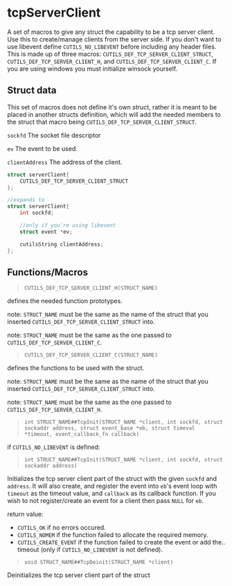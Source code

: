 # tcpServerClient

A set of macros to give any struct the capability to be a tcp server client. Use
this to create/manage clients from the server side. If you don't want to use libevent
define `CUTILS_NO_LIBEVENT` before including any header files. This is made up
of three macros: `CUTILS_DEF_TCP_SERVER_CLIENT_STRUCT`, `CUTILS_DEF_TCP_SERVER_CLIENT_H`,
and `CUTILS_DEF_TCP_SERVER_CLIENT_C`. If you are using windows you must initialize
winsock yourself.

## Struct data

This set of macros does not define it's own struct, rather it is meant to be
placed in another structs definition, which will add the needed members to the
struct that macro being `CUTILS_DEF_TCP_SERVER_CLIENT_STRUCT`.

`sockfd` The socket file descriptor

`ev` The event to be used.

`clientAddress` The address of the client.

```c
struct serverClient{
	CUTILS_DEF_TCP_SERVER_CLIENT_STRUCT
};

//expands to
struct serverClient{
	int sockfd;

	//only if you're using libevent
	struct event *ev;

	cutilsString clientAddress;
};
```

## Functions/Macros

>`CUTILS_DEF_TCP_SERVER_CLIENT_H(STRUCT_NAME)`

defines the needed function prototypes.

note: `STRUCT_NAME` must be the same as the name of the struct that you inserted
`CUTILS_DEF_TCP_SERVER_CLIENT_STRUCT` into.

note: `STRUCT_NAME` must be the same as the one passed to `CUTILS_DEF_TCP_SERVER_CLIENT_C`.

>`CUTILS_DEF_TCP_SERVER_CLIENT_C(STRUCT_NAME)`

defines the functions to be used with the struct.

note: `STRUCT_NAME` must be the same as the name of the struct that you inserted
`CUTILS_DEF_TCP_SERVER_CLIENT_STRUCT` into.

note: `STRUCT_NAME` must be the same as the one passed to `CUTILS_DEF_TCP_SERVER_CLIENT_H`.

>`int STRUCT_NAME##TcpInit(STRUCT_NAME *client, int sockfd, struct sockaddr address, struct event_base *eb, struct timeval *timeout, event_callback_fn callback)`

if `CUTILS_NO_LIBEVENT` is defined:

>`int STRUCT_NAME##TcpInit(STRUCT_NAME *client, int sockfd, struct sockaddr address)`

Initializes the tcp server client part of the struct with the given `sockfd` and
`address`. It will also create, and register the event into `eb`'s event loop
with `timeout` as the timeout value, and `callback` as its callback function. If
you wish to not register/create an event for a client then pass `NULL` for `eb`.

return value:

* `CUTILS_OK` if no errors occured.
* `CUTILS_NOMEM` if the function failed to allocate the required memory.
* `CUTILS_CREATE_EVENT` if the function failed to create the event or add the..
timeout (only if `CUTILS_NO_LIBEVENT` is not defined).

>`void STRUCT_NAME##TcpDeinit(STRUCT_NAME *client)`

Deinitializes the tcp server client part of the struct
